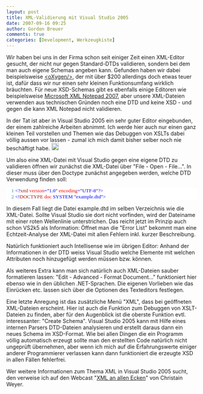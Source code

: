 ```yaml
---
layout: post
title: XML-Validierung mit Visual Studio 2005
date: 2007-09-16 09:25
author: Gordon Breuer
comments: true
categories: [Development, Werkzeugkiste]
---
```

<p>
Wir haben bei uns in der Firma schon seit einiger Zeit einen XML-Editor gesucht, der nicht nur gegen Standard-DTDs validieren, sondern bei dem man auch eigene Schemas angeben kann. Gefunden haben wir dabei beispielsweise <a href="http://www.oxygenxml.com/" target="_blank">&lt;oXygen/&gt;</a>, der mit &uuml;ber $200 allerdings doch etwas teuer ist, daf&uuml;r dass wir nur einen sehr kleinen Funktionsumfang wirklich br&auml;uchten. F&uuml;r neue XSD-Schemas gibt es ebenfalls einige Editoren wie beispielsweise <a href="http://www.microsoft.com/downloads/details.aspx?FamilyID=72D6AA49-787D-4118-BA5F-4F30FE913628&amp;displaylang=en" target="_blank">Microsoft XML Notepad 2007</a>, aber unsere XML-Dateien verwenden aus technischen Gr&uuml;nden noch eine DTD und keine XSD - und gegen die kann XML Notepad nicht validieren. 
</p>
<p>
In der Tat ist aber in Visual Studio 2005 ein sehr guter Editor eingebunden, der einem zahlreiche Arbeiten abnimmt. Ich werde hier auch nur einen ganz kleinen Teil vorstellen und Themen wie das Debuggen von XSLTs dabei v&ouml;llig aussen vor lassen - zumal ich mich damit bisher selber noch nie besch&auml;ftigt habe. <img src="http://anheledirwp.blob.core.windows.net/wordpress/2007/09/smile_angel.gif" alt="smile_angel" width="19" height="19" /> 
</p>
<p>
Um also eine XML-Datei mit Visual Studio gegen eine eigene DTD zu validieren &ouml;ffnen wir zun&auml;chst die XML-Datei &uuml;ber &quot;File - Open - File...&quot;. In dieser muss &uuml;ber den Doctype zun&auml;chst angegeben werden, welche DTD Verwendung finden soll: 
</p>
<div style="font-size: 10pt; background: white; color: black; font-family: consolas">
<p style="margin: 0px">
<span style="color: #2b91af">&nbsp;&nbsp;&nbsp; 1</span>&nbsp;<span style="color: blue">&lt;?</span><span style="color: #a31515">xml</span><span style="color: blue"> </span><span style="color: red">version</span><span style="color: blue">=</span>&quot;<span style="color: blue">1.0</span>&quot;<span style="color: blue"> </span><span style="color: red">encoding</span><span style="color: blue">=</span>&quot;<span style="color: blue">UTF-8</span>&quot;<span style="color: blue">?&gt;</span> 
</p>
<p style="margin: 0px">
<span style="color: #2b91af">&nbsp;&nbsp;&nbsp; 2</span>&nbsp;<span style="color: blue">&lt;!</span><span style="color: #a31515">DOCTYPE</span><span style="color: blue"> </span><span style="color: red">doc</span><span style="color: blue"> SYSTEM </span>&quot;<span style="color: blue">example.dtd</span>&quot;<span style="color: blue">&gt;</span> 
</p>
</div>
<p>
In diesem Fall liegt die Datei example.dtd im selben Verzeichnis wie die XML-Datei. Sollte Visual Studio sie dort nicht vorfinden, wird der Dateiname mit einer roten Wellenlinie unterstrichen. Das reicht jetzt im Prinzip auch schon VS2k5 als Information: &Ouml;ffnet man die &quot;Error List&quot; bekommt man eine Echtzeit-Analyse der XML-Datei mit allen Fehlern inkl. kurzer Beschreibung. 
</p>
<p>
Nat&uuml;rlich funktioniert auch Intellisense wie im &uuml;brigen Editor: Anhand der Informationen in der DTD weiss Visual Studio welche Elemente mit welchen Attributen noch hinzugef&uuml;gt werden m&uuml;ssen bzw. k&ouml;nnen. 
</p>
<p>
Als weiteres Extra kann man sich nat&uuml;rlich auch XML-Dateien sauber formatieren lassen: &quot;Edit - Advanced - Format Document...&quot; funktioniert hier ebenso wie in den &uuml;blichen .NET-Sprachen. Die eigenen Vorlieben wie das Einr&uuml;cken etc. lassen sich &uuml;ber die Optionen des Texteditors festlegen. 
</p>
<p>
Eine letzte Anregung ist das zus&auml;tzliche Men&uuml; &quot;XML&quot;, dass bei ge&ouml;ffneten XML-Dateien erscheint. Hier ist auch die Funktion zum Debuggen von XSLT-Dateien zu finden, aber f&uuml;r den Augenblick ist die oberste Funktion evtl. interessanter: &quot;Create Schema&quot;. Visual Studio 2005 kann mit Hilfe eines internen Parsers DTD-Dateien analysieren und erstellt daraus dann ein neues Schema im XSD-Format. Wie bei allen Dingen die ein Programm v&ouml;llig automatisch erzeugt sollte man den erstellten Code nat&uuml;rlich nicht ungepr&uuml;ft &uuml;bernehmen, aber wenn ich mich auf die Erfahrungswerte einiger anderer Programmierer verlassen kann dann funktioniert die erzeugte XSD in allen F&auml;llen fehlerfrei. 
</p>
<p>
Wer weitere Informationen zum Thema XML in Visual Studio 2005 sucht, den verweise ich auf den Webcast &quot;<a href="http://www.microsoft.com/germany/msdn/webcasts/library.aspx?id=118760184" target="_blank">XML an allen Ecken</a>&quot; von Christain Weyer. 
</p>
